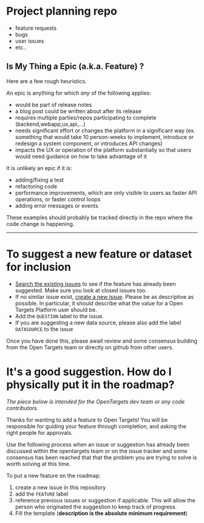 # Project planning repo
- feature requests
- bugs
- user issues
- etc.. 

## Is My Thing a Epic (a.k.a. Feature) ?

Here are a few rough heuristics.

An epic is anything for which *any* of the following applies:

- would be part of release notes
- a blog post could be written about after its release 
- requires multiple parties/repos participating to complete (backend,webapp,ux,api,...)
- needs significant effort or changes the platform in a significant way (ex. something that would take 10 person-weeks to implement, introduce or redesign a system component, or introduces API changes)
- impacts the UX or operation of the platform substantially so that users would need guidance on how to take advantage of it

It is unlikely an epic if it is:

- adding/fixing a  test
- refactoring code
- performance improvements, which are only visible to users as faster API operations, or faster control loops
- adding error messages or events

These examples should probably be tracked directly in the repo where the code change is happening.


***

# To suggest a new feature or dataset for inclusion

- [Search the existing issues](https://github.com/opentargets/roadmap/issues) to see if the feature has already been suggested. Make sure you look at closed issues too.
- If no similar issue exist, [create a new issue](https://github.com/opentargets/roadmap/issues/new). Please be as descriptive as possible. In particular, it should describe what the value for a Open Targets Platform user should be.
- Add the `QUESTION` label to the issue.
- If you are suggesting a new data source, please also add the label `DATASOURCE` to the issue

Once you have done this, please await review and some consensus building from the Open Targets team or directly on github from other users.

# It's a good suggestion. How do I physically put it in the roadmap?
*The piece below is intended for the OpenTargets dev team or any code contributors.*

Thanks for wanting to add a feature to Open Targets!  You will be responsible for guiding
your feature through completion, and asking the right people for approvals.  

Use the following process  when an issue or suggestion has already been discussed within the opentargets team or on the issue tracker and some consensus has been reached that that the problem you are trying to solve is worth solving at this time.

To put a new feature on the roadmap:

1. create a new issue in this repository
2. add the `FEATURE` label
3. reference previous issues or suggestion if applicable. This will allow the person who originated the suggestion to keep track of progress.
4. Fill the template (**description is the absolute minimum requirement**)
